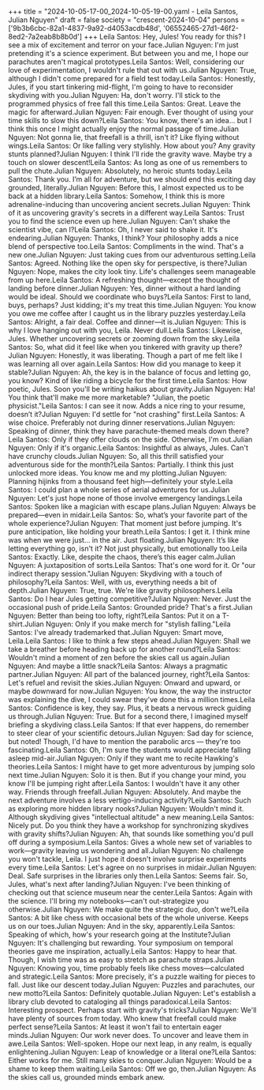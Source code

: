+++
title = "2024-10-05-17-00_2024-10-05-19-00.yaml - Leila Santos, Julian Nguyen"
draft = false
society = "crescent-2024-10-04"
persons = ['9b3b6cbc-82a1-4837-9a92-d4053acdb48d', '06552465-27d1-46f2-8ed2-7a2eab8b8b0d']
+++
Leila Santos: Hey, Jules! You ready for this? I see a mix of excitement and terror on your face.Julian Nguyen: I'm just pretending it's a science experiment. But between you and me, I hope our parachutes aren't magical prototypes.Leila Santos: Well, considering our love of experimentation, I wouldn't rule that out with us.Julian Nguyen: True, although I didn't come prepared for a field test today.Leila Santos: Honestly, Jules, if you start tinkering mid-flight, I'm going to have to reconsider skydiving with you.Julian Nguyen: Ha, don't worry. I'll stick to the programmed physics of free fall this time.Leila Santos: Great. Leave the magic for afterward.Julian Nguyen: Fair enough. Ever thought of using your time skills to slow this down?Leila Santos: You know, there's an idea... but I think this once I might actually enjoy the normal passage of time.Julian Nguyen: Not gonna lie, that freefall is a thrill, isn't it? Like flying without wings.Leila Santos: Or like falling very stylishly. How about you? Any gravity stunts planned?Julian Nguyen: I think I'll ride the gravity wave. Maybe try a touch on slower descent!Leila Santos: As long as one of us remembers to pull the chute.Julian Nguyen: Absolutely, no heroic stunts today.Leila Santos: Thank you. I’m all for adventure, but we should end this exciting day grounded, literally.Julian Nguyen: Before this, I almost expected us to be back at a hidden library.Leila Santos: Somehow, I think this is more adrenaline-inducing than uncovering ancient secrets.Julian Nguyen: Think of it as uncovering gravity's secrets in a different way.Leila Santos: Trust you to find the science even up here.Julian Nguyen: Can't shake the scientist vibe, can I?Leila Santos: Oh, I never said to shake it. It's endearing.Julian Nguyen: Thanks, I think? Your philosophy adds a nice blend of perspective too.Leila Santos: Compliments in the wind. That's a new one.Julian Nguyen: Just taking cues from our adventurous setting.Leila Santos: Agreed. Nothing like the open sky for perspective, is there?Julian Nguyen: Nope, makes the city look tiny. Life's challenges seem manageable from up here.Leila Santos: A refreshing thought—except the thought of landing before dinner.Julian Nguyen: Yes, dinner without a hard landing would be ideal. Should we coordinate who buys?Leila Santos: First to land, buys, perhaps? Just kidding; it's my treat this time.Julian Nguyen: You know you owe me coffee after I caught us in the library puzzles yesterday.Leila Santos: Alright, a fair deal. Coffee and dinner—it is.Julian Nguyen: This is why I love hanging out with you, Leila. Never dull.Leila Santos: Likewise, Jules. Whether uncovering secrets or zooming down from the sky.Leila Santos: So, what did it feel like when you tinkered with gravity up there?Julian Nguyen: Honestly, it was liberating. Though a part of me felt like I was learning all over again.Leila Santos: How did you manage to keep it stable?Julian Nguyen: Ah, the key is in the balance of focus and letting go, you know? Kind of like riding a bicycle for the first time.Leila Santos: How poetic, Jules. Soon you'll be writing haikus about gravity.Julian Nguyen: Ha! You think that'll make me more marketable? "Julian, the poetic physicist."Leila Santos: I can see it now. Adds a nice ring to your resume, doesn’t it?Julian Nguyen: I'd settle for "not crashing" first.Leila Santos: A wise choice. Preferably not during dinner reservations.Julian Nguyen: Speaking of dinner, think they have parachute-themed meals down there?Leila Santos: Only if they offer clouds on the side. Otherwise, I'm out.Julian Nguyen: Only if it's organic.Leila Santos: Insightful as always, Jules. Can't have crunchy clouds.Julian Nguyen: So, all this thrill satisfied your adventurous side for the month?Leila Santos: Partially. I think this just unlocked more ideas. You know me and my plotting.Julian Nguyen: Planning hijinks from a thousand feet high—definitely your style.Leila Santos: I could plan a whole series of aerial adventures for us.Julian Nguyen: Let's just hope none of those involve emergency landings.Leila Santos: Spoken like a magician with escape plans.Julian Nguyen: Always be prepared—even in midair.Leila Santos: So, what’s your favorite part of the whole experience?Julian Nguyen: That moment just before jumping. It's pure anticipation, like holding your breath.Leila Santos: I get it. I think mine was when we were just... in the air. Just floating.Julian Nguyen: It’s like letting everything go, isn't it? Not just physically, but emotionally too.Leila Santos: Exactly. Like, despite the chaos, there’s this eager calm.Julian Nguyen: A juxtaposition of sorts.Leila Santos: That's one word for it. Or "our indirect therapy session."Julian Nguyen: Skydiving with a touch of philosophy?Leila Santos: Well, with us, everything needs a bit of depth.Julian Nguyen: True, true. We're like gravity philosophers.Leila Santos: Do I hear Jules getting competitive?Julian Nguyen: Never. Just the occasional push of pride.Leila Santos: Grounded pride? That's a first.Julian Nguyen: Better than being too lofty, right?Leila Santos: Put it on a T-shirt.Julian Nguyen: Only if you make merch for "stylish falling."Leila Santos: I've already trademarked that.Julian Nguyen: Smart move, Leila.Leila Santos: I like to think a few steps ahead.Julian Nguyen: Shall we take a breather before heading back up for another round?Leila Santos: Wouldn't mind a moment of zen before the skies call us again.Julian Nguyen: And maybe a little snack?Leila Santos: Always a pragmatic partner.Julian Nguyen: All part of the balanced journey, right?Leila Santos: Let's refuel and revisit the skies.Julian Nguyen: Onward and upward, or maybe downward for now.Julian Nguyen: You know, the way the instructor was explaining the dive, I could swear they've done this a million times.Leila Santos: Confidence is key, they say. Plus, it beats a nervous wreck guiding us through.Julian Nguyen: True. But for a second there, I imagined myself briefing a skydiving class.Leila Santos: If that ever happens, do remember to steer clear of your scientific detours.Julian Nguyen: Sad day for science, but noted! Though, I'd have to mention the parabolic arcs — they're too fascinating.Leila Santos: Oh, I'm sure the students would appreciate falling asleep mid-air.Julian Nguyen: Only if they want me to recite Hawking's theories.Leila Santos: I might have to get more adventurous by jumping solo next time.Julian Nguyen: Solo it is then. But if you change your mind, you know I'll be jumping right after.Leila Santos: I wouldn't have it any other way. Friends through freefall.Julian Nguyen: Absolutely. And maybe the next adventure involves a less vertigo-inducing activity?Leila Santos: Such as exploring more hidden library nooks?Julian Nguyen: Wouldn't mind it. Although skydiving gives "intellectual altitude" a new meaning.Leila Santos: Nicely put. Do you think they have a workshop for synchronizing skydives with gravity shifts?Julian Nguyen: Ah, that sounds like something you'd pull off during a symposium.Leila Santos: Gives a whole new set of variables to work—gravity leaving us wondering and all.Julian Nguyen: No challenge you won't tackle, Leila. I just hope it doesn't involve surprise experiments every time.Leila Santos: Let's agree on no surprises in midair.Julian Nguyen: Deal. Safe surprises in the libraries only then.Leila Santos: Seems fair. So, Jules, what's next after landing?Julian Nguyen: I've been thinking of checking out that science museum near the center.Leila Santos: Again with the science. I'll bring my notebooks—can't out-strategize you otherwise.Julian Nguyen: We make quite the strategic duo, don't we?Leila Santos: A bit like chess with occasional bets of the whole universe. Keeps us on our toes.Julian Nguyen: And in the sky, apparently.Leila Santos: Speaking of which, how's your research going at the Institute?Julian Nguyen: It's challenging but rewarding. Your symposium on temporal theories gave me inspiration, actually.Leila Santos: Happy to hear that. Though, I wish time was as easy to stretch as parachute straps.Julian Nguyen: Knowing you, time probably feels like chess moves—calculated and strategic.Leila Santos: More precisely, it's a puzzle waiting for pieces to fall. Just like our descent today.Julian Nguyen: Puzzles and parachutes, our new motto?Leila Santos: Definitely quotable.Julian Nguyen: Let's establish a library club devoted to cataloging all things paradoxical.Leila Santos: Interesting prospect. Perhaps start with gravity's tricks?Julian Nguyen: We'll have plenty of sources from today. Who knew that freefall could make perfect sense?Leila Santos: At least it won't fail to entertain eager minds.Julian Nguyen: Our work never does. To uncover and leave them in awe.Leila Santos: Well-spoken. Hope our next leap, in any realm, is equally enlightening.Julian Nguyen: Leap of knowledge or a literal one?Leila Santos: Either works for me. Still many skies to conquer.Julian Nguyen: Would be a shame to keep them waiting.Leila Santos: Off we go, then.Julian Nguyen: As the skies call us, grounded minds embark anew.